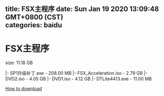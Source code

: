 
title: FSX主程序
date: Sun Jan 19 2020 13:09:48 GMT+0800 (CST)    
categories: baidu
---

# FSX主程序
size: 11.18 GB
 
 
|- SP1升级补丁.exe - 208.00 MB
|- FSX_Acceleration.iso - 2.79 GB
|- DVD2.iso - 4.05 GB
|- DVD1.iso - 4.12 GB
|- DTLite4413.exe - 11.00 MB

[How to download](https://bpcam.bemobtrk.com/go/2ceec3aa-1ca2-46d6-b9ff-aaa5c184517c?jno=497)